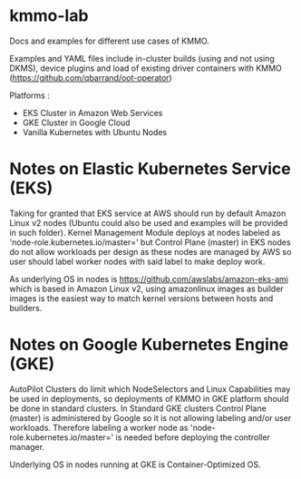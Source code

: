 # kmmo-lab
Docs and examples for different use cases of KMMO.

Examples and YAML files include in-cluster builds (using and not using DKMS), device plugins and load of existing driver containers with KMMO (https://github.com/qbarrand/oot-operator)

Platforms :
- EKS Cluster in Amazon Web Services
- GKE Cluster in Google Cloud
- Vanilla Kubernetes with Ubuntu Nodes

# Notes on Elastic Kubernetes Service (EKS)
Taking for granted that EKS service at AWS should run by default Amazon Linux v2 nodes (Ubuntu could also be used and examples will be provided in such folder).
Kernel Management Module deploys at nodes labeled as 'node-role.kubernetes.io/master=' but Control Plane (master) in EKS nodes do not allow workloads per design as these nodes are managed by AWS so user should label worker nodes with said label to make deploy work.

As underlying OS in nodes is https://github.com/awslabs/amazon-eks-ami which is based in Amazon Linux v2, using amazonlinux images as builder images is the easiest way to match kernel versions between hosts and builders.

# Notes on Google Kubernetes Engine (GKE)
AutoPilot Clusters do limit which NodeSelectors and Linux Capabilities may be used in deployments, so deployments of KMMO in GKE platform should be done in standard clusters.
In Standard GKE clusters Control Plane (master) is administered by Google so it is not allowing labeling and/or user workloads. Therefore labeling a worker node as 'node-role.kubernetes.io/master=' is needed before deploying the controller manager.

Underlying OS in nodes running at GKE is Container-Optimized OS.
